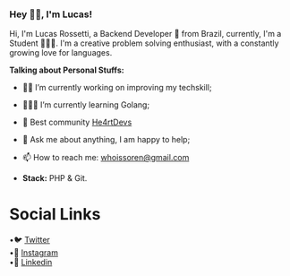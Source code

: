 
### Hey 🖖🏻, I'm  Lucas!

Hi, I'm Lucas Rossetti, a Backend Developer  🚀  from Brazil, currently, I'm a Student 👨🏻‍💻. I'm a creative problem solving enthusiast, with a constantly growing love for languages.

**Talking about Personal Stuffs:**

-   💪🏻 I’m currently working on improving my techskill;
-   👨🏻‍💻  I’m currently learning Golang;
-   💜  Best community [He4rtDevs](https://heartdevs.com/)
-   💬  Ask me about anything, I am happy to help;
-   📫  How to reach me:  whoissoren@gmail.com

 - **Stack:** PHP & Git.

# Social Links

•🐦 [Twitter](https://twitter.com/sorenhe4rt)  
•📸 [Instagram](https://instagram.com/sorenhe4rt)  
•💼 [Linkedin](https://www.linkedin.com/in/sorenheart/)  


